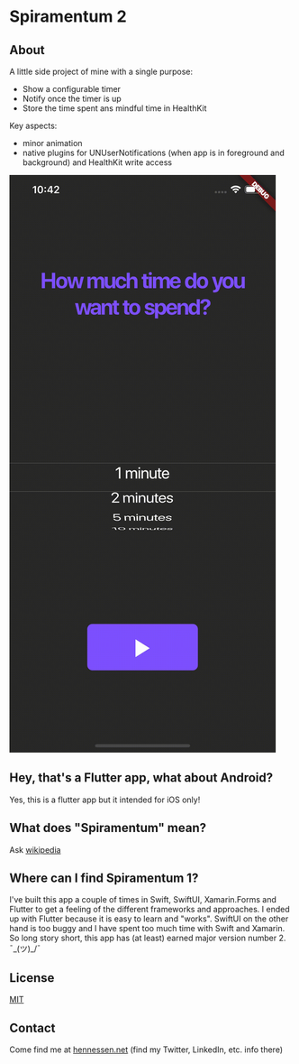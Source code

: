 # Spiramentum 2

## About

A little side project of mine with a single purpose:
- Show a configurable timer
- Notify once the timer is up
- Store the time spent ans mindful time in HealthKit

Key aspects:
- minor animation
- native plugins for UNUserNotifications (when app is in foreground and background) and HealthKit write access

![](./img/spiramentum2.gif)

## Hey, that's a Flutter app, what about Android?

Yes, this is a flutter app but it intended for iOS only!

## What does "Spiramentum" mean?

Ask [wikipedia](https://en.wiktionary.org/wiki/spiramentum)

## Where can I find Spiramentum 1?

I've built this app a couple of times in Swift, SwiftUI, Xamarin.Forms and Flutter to get a feeling
of the different frameworks and approaches. I ended up with Flutter because it is easy to learn
and "works". SwiftUI on the other hand is too buggy and I have spent too much time with Swift and 
Xamarin. So long story short, this app has (at least) earned major version number 2. ¯\_(ツ)_/¯

## License

[MIT](./LICENSE)

## Contact

Come find me at [hennessen.net](http://hennessen.net) (find my Twitter, LinkedIn, etc. info there)
 
 



